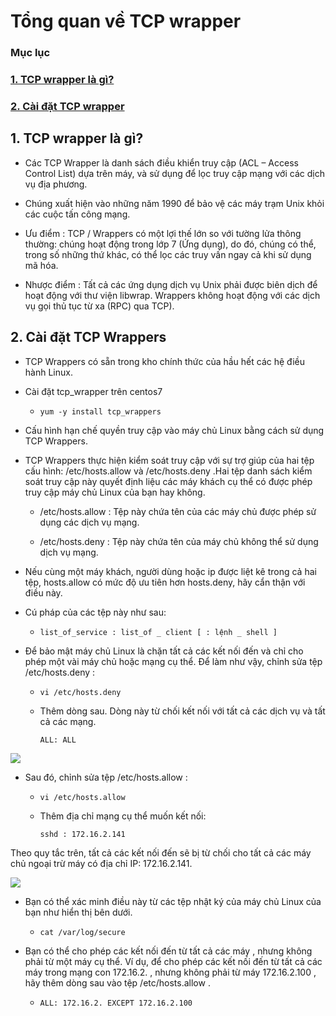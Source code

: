 # Tổng quan về TCP wrapper

### Mục lục

### [1. TCP wrapper là gì?](https://github.com/phancong0897/Congphan/blob/master/Firewall/TCP_wrapper.md#1-tcp-wrapper-l%C3%A0-g%C3%AC-1)

### [2. Cài đặt TCP wrapper](https://github.com/phancong0897/Congphan/blob/master/Firewall/TCP_wrapper.md#2-c%C3%A0i-%C4%91%E1%BA%B7t-tcp-wrappers)

## 1. TCP wrapper là gì?

- Các TCP Wrapper là danh sách điều khiển truy cập (ACL – Access Control List) dựa trên máy, và sử dụng để lọc truy cập mạng với các dịch vụ địa phương.

- Chúng xuất hiện vào những năm 1990 để bảo vệ các máy trạm Unix khỏi các cuộc tấn công mạng.

- Ưu điểm : TCP / Wrappers có một lợi thế lớn so với tường lửa thông thường: chúng hoạt động trong lớp 7 (Ứng dụng), do đó, chúng có thể, trong số những thứ khác, có thể lọc các truy vấn ngay cả khi sử dụng mã hóa.

- Nhược điểm : Tất cả các ứng dụng dịch vụ Unix phải được biên dịch để hoạt động với thư viện libwrap. Wrappers không hoạt động với các dịch vụ gọi thủ tục từ xa (RPC) qua TCP).

## 2. Cài đặt TCP Wrappers

- TCP Wrappers có sẵn trong kho chính thức của hầu hết các hệ điều hành Linux.

- Cài đặt tcp_wrapper trên centos7

    - ` yum -y install tcp_wrappers `

- Cấu hình hạn chế quyền truy cập vào máy chủ Linux bằng cách sử dụng TCP Wrappers.

- TCP Wrappers thực hiện kiểm soát truy cập với sự trợ giúp của hai tệp cấu hình: /etc/hosts.allow và /etc/hosts.deny .Hai tệp danh sách kiểm soát truy cập này quyết định liệu các máy khách cụ thể có được phép truy cập máy chủ Linux của bạn hay không.

    - /etc/hosts.allow : Tệp này chứa tên của các máy chủ được phép sử dụng các dịch vụ mạng.

    - /etc/hosts.deny : Tệp này chứa tên của máy chủ không thể sử dụng dịch vụ mạng.

- Nếu cùng một máy khách, người dùng hoặc ip được liệt kê trong cả hai tệp, hosts.allow có mức độ ưu tiên hơn hosts.deny, hãy cẩn thận với điều này.

- Cú pháp của các tệp này như sau:

    - ` list_of_service : list_of _ client [ : lệnh _ shell ] `

- Để bảo mật máy chủ Linux là chặn tất cả các kết nối đến và chỉ cho phép một vài máy chủ hoặc mạng cụ thể. Để làm như vậy, chỉnh sửa tệp /etc/hosts.deny :

    - ` vi /etc/hosts.deny `

    - Thêm dòng sau. Dòng này từ chối kết nối với tất cả các dịch vụ và tất cả các mạng.

        ` ALL: ALL ` 

<img src="https://imgur.com/DdVfqRV.png">

- Sau đó, chỉnh sửa tệp /etc/hosts.allow :

    - ` vi /etc/hosts.allow `

    - Thêm địa chỉ mạng cụ thể muốn kết nối:

        ` sshd : 172.16.2.141 `

Theo quy tắc trên, tất cả các kết nối đến sẽ bị từ chối cho tất cả các máy chủ ngoại trừ máy có địa chỉ IP: 172.16.2.141.

<img src="https://imgur.com/lPaQfnI.png">

- Bạn có thể xác minh điều này từ các tệp nhật ký của máy chủ Linux của bạn như hiển thị bên dưới.

    - ` cat /var/log/secure `

- Bạn có thể cho phép các kết nối đến từ tất cả các máy , nhưng không phải từ một máy cụ thể. Ví dụ, để cho phép các kết nối đến từ tất cả các máy trong mạng con 172.16.2. , nhưng không phải từ máy 172.16.2.100 , hãy thêm dòng sau vào tệp /etc/hosts.allow .

    - ` ALL: 172.16.2. EXCEPT 172.16.2.100 `
